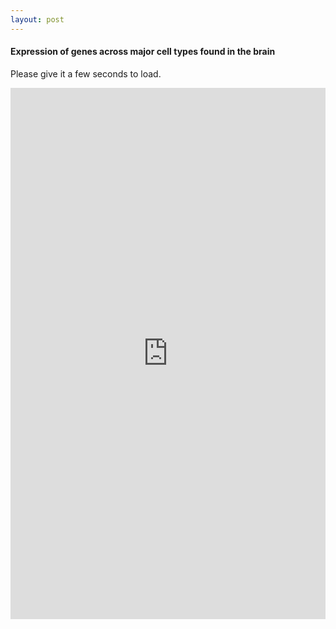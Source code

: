 ```yaml
---
layout: post
---
```


#### Expression of genes across major cell types found in the brain

Please give it a few seconds to load. 

<iframe src="https://adithsarun.shinyapps.io/allen-shiny/" style="border: none; width: 100%; height: 850px"></iframe>
